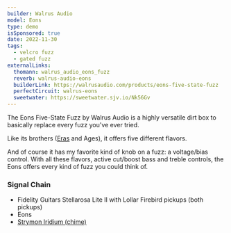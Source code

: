 ```yaml
---
builder: Walrus Audio
model: Eons
type: demo
isSponsored: true
date: 2022-11-30
tags:
  - velcro fuzz
  - gated fuzz
externalLinks:
  thomann: walrus_audio_eons_fuzz
  reverb: walrus-audio-eons
  builderLink: https://walrusaudio.com/products/eons-five-state-fuzz
  perfectCircuit: walrus-eons
  sweetwater: https://sweetwater.sjv.io/Nk56Gv
---
```


The Eons Five-State Fuzz by Walrus Audio is a highly versatile dirt box to basically replace every fuzz you've ever tried.

Like its brothers ([Eras](/demos/walrus-audio-eras) and Ages), it offers five different flavors.

And of course it has my favorite kind of knob on a fuzz: a voltage/bias control. With all these flavors, active cut/boost bass and treble controls, the Eons offers every kind of fuzz you could think of.

### Signal Chain

- Fidelity Guitars Stellarosa Lite II with Lollar Firebird pickups (both pickups)
- Eons
- [Strymon Iridium (chime)](/demos/strymon-iridium)
